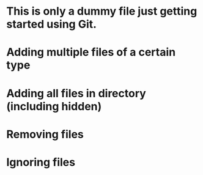 # This is only a dummy file just getting started using Git.

# Adding multiple files of a certain type

# Adding all files in directory (including hidden)

# Removing files

# Ignoring files
